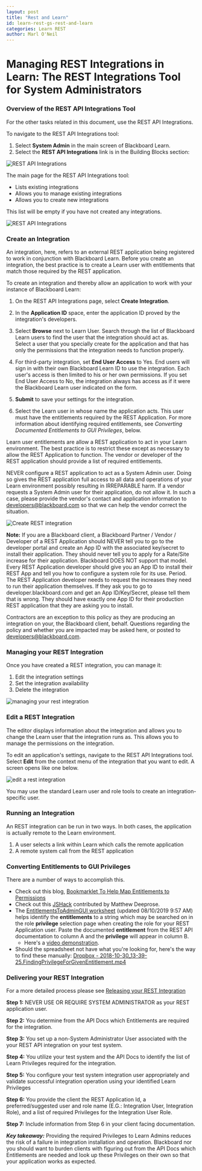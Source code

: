 ```yaml
---
layout: post
title: "Rest and Learn"
id: learn-rest-gs-rest-and-learn
categories: Learn REST
author: Marl O'Neil
---
```

# Managing REST Integrations in Learn: The REST Integrations Tool for System Administrators

### Overview of the REST API Integrations Tool

For the other tasks related in this document, use the REST API Integrations.

To navigate to the REST API Integrations tool:

  1. Select **System Admin** in the main screen of Blackboard Learn.
  2. Select the **REST API Integrations** link is in the Building Blocks section:

![REST API Integrations](/assets/img/rest-and-learn-1.png)

The main page for the REST API Integrations tool:

  * Lists existing integrations
  * Allows you to manage existing integrations
  * Allows you to create new integrations

This list will be empty if you have not created any integrations.

![REST API Integrations](/assets/img/rest-and-learn-2.png)

### Create an Integration

An integration, here, refers to an external REST application being registered
to work in conjunction with Blackboard Learn. Before you create an
integration, the best practice is to create a Learn user with entitlements
that match those required by the REST application.

To create an integration and thereby allow an application to work with your
instance of Blackboard Learn:

  1. On the REST API Integrations page, select **Create Integration**.
  2. In the **Application ID** space, enter the application ID proved by the integration's developers.
  3. Select **Browse** next to Learn User. Search through the list of Blackboard Learn users to find the user that the integration should act as.  
Select a user that you specially create for the application and that has only
the permissions that the integration needs to function properly.

  4. For third-party integration, set **End User Access** to Yes. End users will sign in with their own Blackboard Learn ID to use the integration. Each user's access is then limited to his or her own permissions. If you set End User Access to No, the integration always has access as if it were the Blackboard Learn user indicated on the form.
  5. **Submit** to save your settings for the integration.
  6. Select the Learn user in whose name the application acts. This user must have the entitlements required by the REST Application. For more information about identifying required entitlements, see _Converting Documented Entitlements to GUI Privileges_, below.  

Learn user entitlements are allow a REST application to act in your Learn
environment. The best practice is to restrict these except as necessary to
allow the REST Application to function. The vendor or developer of the REST
application should provide a list of required entitlements.

NEVER configure a REST application to act as a System Admin user. Doing so
gives the REST application full access to all data and operations of your
Learn environment possibly resulting in IRREPARABLE harm. If a vendor requests
a System Admin user for their application, do not allow it. In such a case,
please provide the vendor's contact and application information to
[developers@blackboard.com](mailto:developers@blackboard.com) so that we can
help the vendor correct the situation.

![Create REST integration](/assets/img/rest-and-learn-3.png)

**Note:** If you are a Blackboard client, a Blackboard Partner / Vendor / Developer of a REST Application should NEVER tell you to go to the developer portal and create an App ID with the associated key/secret to install their application. They should never tell you to apply for a Rate/Site increase for their application. Blackboard DOES NOT support that model. Every REST Application developer should give you an App ID to install their REST App and tell you how to configure a system role for its use. Period. The REST Application developer needs to request the increases they need to run their application themselves. If they ask you to go to developer.blackboard.com and get an App ID/Key/Secret, please tell them that is wrong. They should have exactly one App ID for their production REST application that they are asking you to install.

Contractors are an exception to this policy as they are producing an
integration on your, the Blackboard client, behalf. Questions regarding the
policy and whether you are impacted may be asked here, or posted to
[developers@blackboard.com](mailto:developers@blackboard.com).

### Managing your REST Integration

Once you have created a REST integration, you can manage it:

  1. Edit the integration settings
  2. Set the integration availability
  3. Delete the integration

![managing your rest integration](/assets/img/rest-and-learn-4.png)

### Edit a REST Integration

The editor displays information about the integration and allows you to change
the Learn user that the integration runs as. This allows you to manage the
permissions on the integration.

To edit an application's settings, navigate to the REST API Integrations tool.
Select **Edit** from the context menu of the integration that you want to
edit. A screen opens like one below.

![edit a rest integration](/assets/img/rest-and-learn-5.png)

You may use the standard Learn user and role tools to create an integration-
specific user.

### Running an Integration

An REST integration can be run in two ways. In both cases, the application is
actually remote to the Learn environment.

  1. A user selects a link within Learn which calls the remote application
  2. A remote system call from the REST application


### Converting Entitlements to GUI Privileges

There are a number of ways to accomplish this. 

* Check out this blog, [Bookmarklet To Help
Map Entitlements to Permissions](https://community.blackboard.com/blogs/4/18)
* Check out this [JSHack](https://mle.southampton.ac.uk/bb/SHOW-HIDDEN.zip) contributed by Matthew Deeprose.
* The [EntitlementsToAdminGUI worksheet](/attachments/EntitlementstoAdminGUI.xlsx) (updated 08/10/2019 9:57 AM)
helps identify the **entitlements** to a string which may be searched on in
the role **privilege** selection page when creating the role for your REST
Application user. Paste the documented **entitlement** from the REST API
documentation to column A and the **privilege** will appear in column B.
  * Here's a [video demonstration](https://www.dropbox.com/s/552vjf3vr5fwjyg/2018-10-25_12-53-22.CreatingYourUniqueSystemRoleForYourRESTAppIntegration.mp4%3Fdl%3D0).
* Should the spreadsheet not have what you're looking for, here's the way to
find these manually: [Dropbox - 2018-10-30_13-39-25.FindingPrivilegeForGivenEntitlement.mp4](https://www.dropbox.com/s/i6m80k7prqaxfcs/2018-10-30_13-39-25.FindingPrivilegeForGivenEntitlement.mp4%3Fdl%3D0)


### Delivering your REST Integration

For a more detailed process please see [Releasing your REST Integration](releasing-your-integration)

**Step 1:** NEVER USE OR REQUIRE SYSTEM ADMINISTRATOR as your REST application user.

**Step 2:** You determine from the API Docs which Entitlements are required for the integration.

**Step 3:** You set up a non-System Administrator User associated with the your REST API integration on your test system.

**Step 4:** You utilize your test system and the API Docs to identify the list of Learn Privileges required for the integration.

**Step 5:** You configure your test system integration user appropriately and validate successful integration operation using your identified Learn Privileges

**Step 6:** You provide the client the REST Application Id, a preferred/suggested user and role name (E.G.: <application name> Integration User, <application name> Integration Role), and a list of required Privileges for the Integration User Role.

**Step 7:** Include information from Step 6 in your client facing documentation.

_**Key takeaway:**_ Providing the required Privileges to Learn Admins reduces the risk of a failure in integration installation and operation. Blackboard nor you should want to burden clients with figuring out from the API Docs which Entitlements are needed and look up these Privileges on their own so that your application works as expected.
